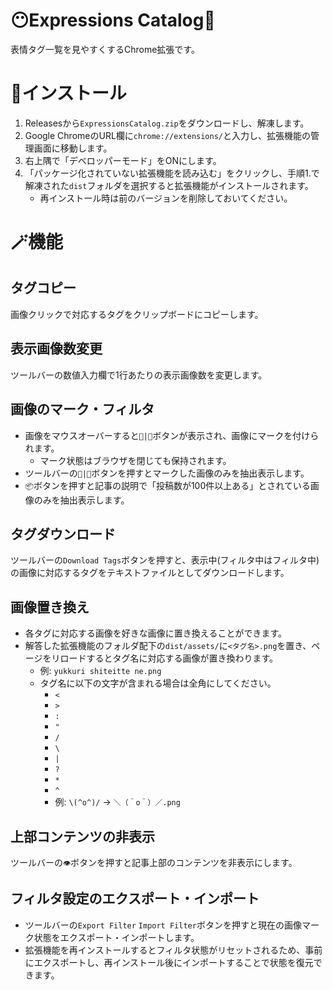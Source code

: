 # 😶Expressions Catalog📖
表情タグ一覧を見やすくするChrome拡張です。

# 📲インストール
1. Releasesから`ExpressionsCatalog.zip`をダウンロードし、解凍します。
2. Google ChromeのURL欄に`chrome://extensions/`と入力し、拡張機能の管理画面に移動します。
3. 右上隅で「デベロッパーモード」をONにします。
4. 「パッケージ化されていない拡張機能を読み込む」をクリックし、手順1.で解凍された`dist`フォルダを選択すると拡張機能がインストールされます。
    - 再インストール時は前のバージョンを削除しておいてください。

# 🪄機能
## タグコピー
画像クリックで対応するタグをクリップボードにコピーします。

## 表示画像数変更
ツールバーの数値入力欄で1行あたりの表示画像数を変更します。

## 画像のマーク・フィルタ
- 画像をマウスオーバーすると`🌟|📎`ボタンが表示され、画像にマークを付けられます。
  - マーク状態はブラウザを閉じても保持されます。
- ツールバーの`🌟|📎`ボタンを押すとマークした画像のみを抽出表示します。
- `📦`ボタンを押すと記事の説明で「投稿数が100件以上ある」とされている画像のみを抽出表示します。

## タグダウンロード
ツールバーの`Download Tags`ボタンを押すと、表示中(フィルタ中はフィルタ中)の画像に対応するタグをテキストファイルとしてダウンロードします。

## 画像置き換え
- 各タグに対応する画像を好きな画像に置き換えることができます。
- 解答した拡張機能のフォルダ配下の`dist/assets/`に`<タグ名>.png`を置き、ページをリロードするとタグ名に対応する画像が置き換わります。
  - 例: `yukkuri shiteitte ne.png`
  - タグ名に以下の文字が含まれる場合は全角にしてください。
    - `<`
    - `>`
    - `:`
    - `"`
    - `/`
    - `\`
    - `|`
    - `?`
    - `*`
    - `^`
    - 例: `\(^o^)/` → `＼（＾o＾）／.png`

## 上部コンテンツの非表示
ツールバーの`👁`ボタンを押すと記事上部のコンテンツを非表示にします。

## フィルタ設定のエクスポート・インポート
- ツールバーの`Export Filter` `Import Filter`ボタンを押すと現在の画像マーク状態をエクスポート・インポートします。
- 拡張機能を再インストールするとフィルタ状態がリセットされるため、事前にエクスポートし、再インストール後にインポートすることで状態を復元できます。